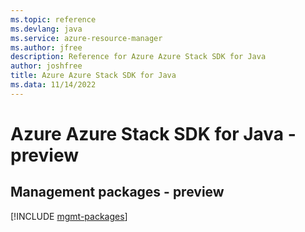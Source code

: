 ```yaml
---
ms.topic: reference
ms.devlang: java
ms.service: azure-resource-manager
ms.author: jfree
description: Reference for Azure Azure Stack SDK for Java
author: joshfree
title: Azure Azure Stack SDK for Java
ms.data: 11/14/2022
---
```

# Azure Azure Stack SDK for Java - preview

## Management packages - preview
[!INCLUDE [mgmt-packages](azure-stack-mgmt-index.md)]